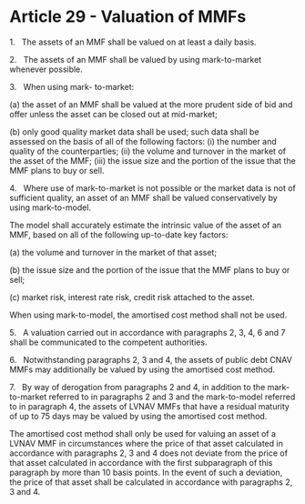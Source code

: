 # Article 29 - Valuation of MMFs


1.   The assets of an MMF shall be valued on at least a daily basis.

2.   The assets of an MMF shall be valued by using mark-to-market whenever possible.

3.   When using mark- to-market:

(a) the asset of an MMF shall be valued at the more prudent side of bid and offer unless the asset can be closed out at mid-market;

(b) only good quality market data shall be used; such data shall be assessed on the basis of all of the following factors: (i) the number and quality of the counterparties; (ii) the volume and turnover in the market of the asset of the MMF; (iii) the issue size and the portion of the issue that the MMF plans to buy or sell.

4.   Where use of mark-to-market is not possible or the market data is not of sufficient quality, an asset of an MMF shall be valued conservatively by using mark-to-model.

The model shall accurately estimate the intrinsic value of the asset of an MMF, based on all of the following up-to-date key factors:

(a) the volume and turnover in the market of that asset;

(b) the issue size and the portion of the issue that the MMF plans to buy or sell;

(c) market risk, interest rate risk, credit risk attached to the asset.

When using mark-to-model, the amortised cost method shall not be used.

5.   A valuation carried out in accordance with paragraphs 2, 3, 4, 6 and 7 shall be communicated to the competent authorities.

6.   Notwithstanding paragraphs 2, 3 and 4, the assets of public debt CNAV MMFs may additionally be valued by using the amortised cost method.

7.   By way of derogation from paragraphs 2 and 4, in addition to the mark-to-market referred to in paragraphs 2 and 3 and the mark-to-model referred to in paragraph 4, the assets of LVNAV MMFs that have a residual maturity of up to 75 days may be valued by using the amortised cost method.

The amortised cost method shall only be used for valuing an asset of a LVNAV MMF in circumstances where the price of that asset calculated in accordance with paragraphs 2, 3 and 4 does not deviate from the price of that asset calculated in accordance with the first subparagraph of this paragraph by more than 10 basis points. In the event of such a deviation, the price of that asset shall be calculated in accordance with paragraphs 2, 3 and 4.
